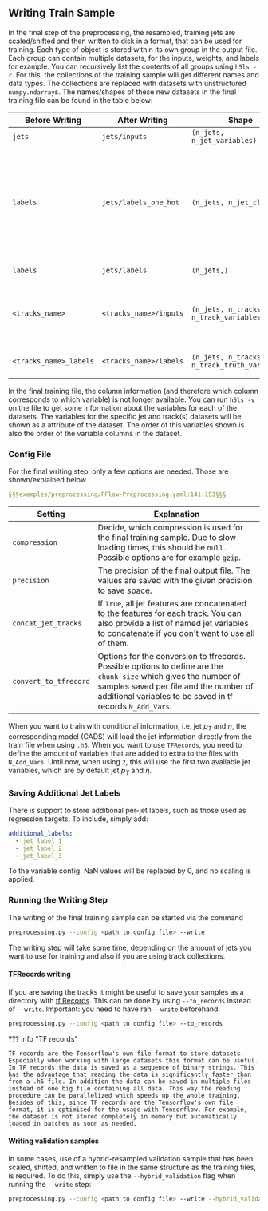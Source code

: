 ## Writing Train Sample

In the final step of the preprocessing, the resampled, training jets are scaled/shifted and then written to disk in a format, that can be used for training.
Each type of object is stored within its own group in the output file.
Each group can contain multiple datasets, for the inputs, weights, and labels for example.
You can recursively list the contents of all groups using `h5ls -r`.
For this, the collections of the training sample will get different names and data types.
The collections are replaced with datasets with unstructured `numpy.ndarray`s.
The names/shapes of these new datasets in the final training file can be found in the table below:

| **Before Writing**     | **After Writing**      | **Shape**                                     | **Comment**                                                                                                                                                                                                                  |
|------------------------|------------------------|-----------------------------------------------|------------------------------------------------------------------------------------------------------------------------------------------------------------------------------------------------------------------------------|
| `jets`                 | `jets/inputs`          | `(n_jets, n_jet_variables)`                   |                                                                                                                                                                                                                              |
| `labels`               | `jets/labels_one_hot`  | `(n_jets, n_jet_classes)`                     | Old format: one-hot encoded truth labels. The `n_jet_classes` are the `class_labels` defined in the preprocessing config. The value `0` here corresponds to the jet origin which is on index `0` in the `class_labels` list. |
| `labels`                | `jets/labels`          | `(n_jets,)`                                   | Sparse encoded jet labels                                                                                                                                                                                                    |
| `<tracks_name>`        | `<tracks_name>/inputs` | `(n_jets, n_tracks, n_track_variables)`       | `<tracks_name>` is the name of the track collection in the .h5 files coming from the training dataset dumper.                                                                                                                |
| `<tracks_name>_labels` | `<tracks_name>/labels` | `(n_jets, n_tracks, n_track_truth_variables)` | This is the sparse representation of the `track_truth_variables`.                                                                                                                                                            |

In the final training file, the column information (and therefore which column corresponds to which variable) is not longer available. You can run `h5ls -v` on the file to get some information about the variables for each of the datasets. The variables for the specific jet and track(s) datasets will be shown as a attribute of the dataset. The order of this variables shown is also the order of the variable columns in the dataset.

### Config File

For the final writing step, only a few options are needed. Those are shown/explained below

```yaml
§§§examples/preprocessing/PFlow-Preprocessing.yaml:141:153§§§
```

| Setting | Explanation |
| ------- | ----------- |
| `compression` | Decide, which compression is used for the final training sample. Due to slow loading times, this should be `null`. Possible options are for example `gzip`. |
| `precision` | The precision of the final output file. The values are saved with the given precision to save space. |
| `concat_jet_tracks` | If `True`, all jet features are concatenated to the features for each track. You can also provide a list of named jet variables to concatenate if you don't want to use all of them. |
| `convert_to_tfrecord` | Options for the conversion to tfrecords. Possible options to define are the `chunk_size` which gives the number of samples saved per file and the number of additional variables to be saved in tf records `N_Add_Vars`. |

When you want to train with conditional information, i.e. jet $p_T$ and $\eta$, the corresponding model (CADS) will load the jet information directly from the train file when using `.h5`. When you want to use `TFRecords`, you need to define the amount of variables that are added to extra to the files with `N_Add_Vars`. Until now, when using `2`, this will use the first two available jet variables, which are by default jet $p_T$ and $\eta$.

### Saving Additional Jet Labels

There is support to store additional per-jet labels, such as those used as regression targets. To include, simply add:

```yaml
additional_labels: 
  - jet_label_1
  - jet_label_2
  - jet_label_3
```

To the variable config. NaN values will be replaced by 0, and no scaling is applied.

### Running the Writing Step

The writing of the final training sample can be started via the command

```bash
preprocessing.py --config <path to config file> --write
```

The writing step will take some time, depending on the amount of jets you want to use for training and also if you are using track collections.

#### TFRecords writing

If you are saving the tracks it might be useful to save your samples as a directory with [tf Records](https://www.tensorflow.org/tutorials/load_data/tfrecord). This can be done by using `--to_records` instead of `--write`.
Important: you need to have ran `--write` beforehand.

```bash
preprocessing.py --config <path to config file> --to_records
```

??? info "TF records"

    TF records are the Tensorflow's own file format to store datasets. Especially when working with large datasets this format can be useful. In TF records the data is saved as a sequence of binary strings. This has the advantage that reading the data is significantly faster than from a .h5 file. In addition the data can be saved in multiple files instead of one big file containing all data. This way the reading procedure can be parallelized which speeds up the whole training.
    Besides of this, since TF records are the Tensorflow's own file format, it is optimised for the usage with Tensorflow. For example, the dataset is not stored completely in memory but automatically loaded in batches as soon as needed.

#### Writing validation samples

In some cases, use of a hybrid-resampled validation sample that has been scaled, shifted, and written to file in the same structure as the training files, is required.
To do this, simply use the `--hybrid_validation` flag when running the `--write` step:

```bash
preprocessing.py --config <path to config file> --write --hybrid_validation
```
